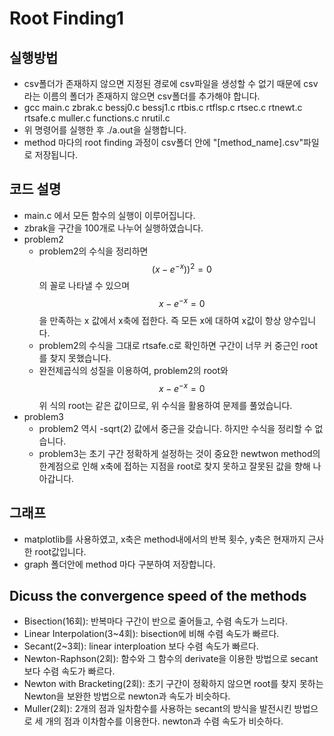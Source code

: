 # Root Finding1

## 실행방법
- csv폴더가 존재하지 않으면 지정된 경로에 csv파일을 생성할 수 없기 때문에 csv라는 이름의 폴더가 존재하지 않으면 csv폴더를 추가해야 합니다.
- gcc main.c zbrak.c bessj0.c bessj1.c rtbis.c rtflsp.c rtsec.c rtnewt.c rtsafe.c muller.c functions.c nrutil.c
- 위 명령어를 실행한 후 ./a.out을 실행합니다.
- method 마다의 root finding 과정이 csv폴더 안에 "[method_name].csv"파일로 저장됩니다.

## 코드 설명
- main.c 에서 모든 함수의 실행이 이루어집니다.
- zbrak을 구간을 100개로 나누어 실행하였습니다.
- problem2
    - problem2의 수식을 정리하면 $$(x-e^{-x}))^2=0$$의 꼴로 나타낼 수 있으며 $$x-e^{-x}=0$$ 을 만족하는 x 값에서 x축에 접한다. 즉 모든 x에 대하여 x값이 항상 양수입니다. 
    - problem2의 수식을 그대로 rtsafe.c로 확인하면 구간이 너무 커 중근인 root를 찾지 못했습니다.
    - 완전제곱식의 성질을 이용하여, problem2의 root와 $$x-e^{-x}=0$$ 위 식의 root는 같은 값이므로, 위 수식을 활용하여 문제를 풀었습니다.
- problem3
    - problem2 역시 -sqrt(2) 값에서 중근을 갖습니다. 하지만 수식을 정리할 수 없습니다.
    - problem3는 초기 구간 정확하게 설정하는 것이 중요한 newtwon method의 한계점으로 인해 x축에 접하는 지점을 root로 찾지 못하고 잘못된 값을 향해 나아갑니다.

## 그래프
- matplotlib를 사용하였고, x축은 method내에서의 반복 횟수, y축은 현재까지 근사한 root값입니다.
- graph 폴더안에 method 마다 구분하여 저장합니다.

## Dicuss the convergence speed of the methods
- Bisection(16회): 반복마다 구간이 반으로 줄어들고, 수렴 속도가 느리다.
- Linear Interpolation(3~4회): bisection에 비해 수렴 속도가 빠르다.
- Secant(2~3회): linear interploation 보다 수렴 속도가 빠르다.
- Newton-Raphson(2회): 함수와 그 함수의 derivate을 이용한 방법으로 secant 보다 수렴 속도가 빠르다.
- Newton with Bracketing(2회): 초기 구간이 정확하지 않으면 root를 찾지 못하는 Newton을 보완한 방법으로 newton과 속도가 비슷하다.
- Muller(2회): 2개의 점과 일차함수를 사용하는 secant의 방식을 발전시킨 방법으로 세 개의 점과 이차함수를 이용한다. newton과 수렴 속도가 비슷하다. 